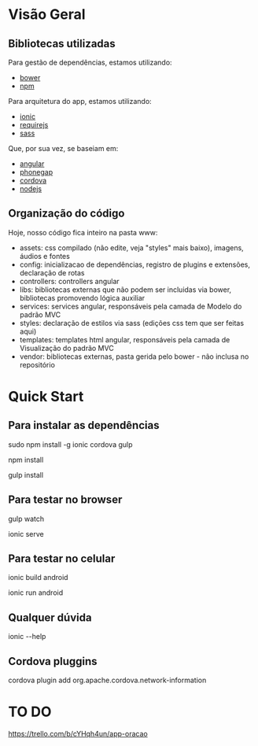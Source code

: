 Visão Geral
=====================

Bibliotecas utilizadas
--------------------

Para gestão de dependências, estamos utilizando:
*  [bower](http://bower.io/)
*  [npm](https://www.npmjs.org/)

Para arquitetura do app, estamos utilizando:
*  [ionic](http://ionicframework.com/)
*  [requirejs](http://requirejs.org/)
*  [sass](http://sass-lang.com/)

Que, por sua vez, se baseiam em:
*  [angular](https://angularjs.org/)
*  [phonegap](http://phonegap.com/)
*  [cordova](http://cordova.apache.org/)
*  [nodejs](http://nodejs.org/)

Organização do código
---------------------

Hoje, nosso código fica inteiro na pasta www: 

*  assets: css compilado (não edite, veja "styles" mais baixo), imagens, áudios e fontes
*  config: inicializacao de dependências, registro de plugins e extensões, declaração de rotas
*  controllers: controllers angular
*  libs: bibliotecas externas que não podem ser incluidas via bower, bibliotecas promovendo lógica auxiliar
*  services: services angular, responsáveis pela camada de Modelo do padrão MVC
*  styles: declaração de estilos via sass (edições css tem que ser feitas aqui)
*  templates: templates html angular, responsáveis pela camada de Visualização do padrão MVC 
*  vendor: bibliotecas externas, pasta gerida pelo bower - não inclusa no repositório


Quick Start
===========

Para instalar as dependências
---------------------

sudo npm install -g ionic cordova gulp

npm install

gulp install

Para testar no browser
---------------------

gulp watch

ionic serve

Para testar no celular
---------------------

ionic build android

ionic run android

Qualquer dúvida
---------------------

ionic --help

Cordova pluggins
---------------------
cordova plugin add org.apache.cordova.network-information


TO DO
=====================

https://trello.com/b/cYHqh4un/app-oracao

